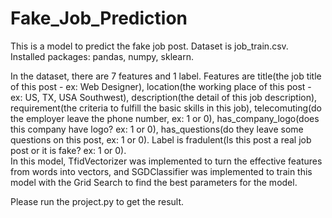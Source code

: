 # Fake_Job_Prediction
This is a model to predict the fake job post. Dataset is job_train.csv.  
Installed packages: pandas, numpy, sklearn.  
  
In the dataset, there are 7 features and 1 label. 
Features are title(the job title of this post - ex: Web Designer), location(the working place of this post - ex: US, TX, USA Southwest), description(the detail of this job description), requirement(the criteria to fulfill the basic skills in this job), telecomuting(do the employer leave the phone number, ex: 1 or 0), has_company_logo(does this company have logo? ex: 1 or 0), has_questions(do they leave some questions on this post, ex: 1 or 0). 
Label is fradulent(Is this post a real job post or it is fake? ex: 1 or 0).   
In this model, TfidVectorizer was implemented to turn the effective features from words into vectors, and SGDClassifier was implemented to train this model with the Grid Search to find the best parameters for the model.   
  
Please run the project.py to get the result.  
